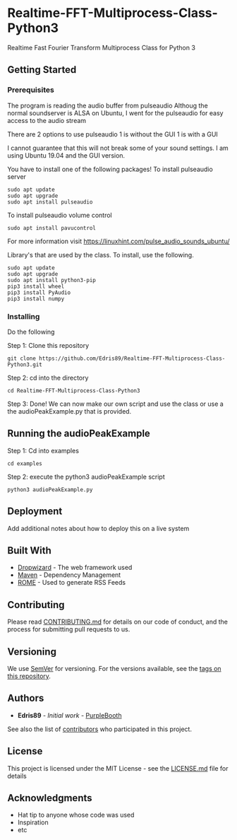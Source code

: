 # Realtime-FFT-Multiprocess-Class-Python3

Realtime Fast Fourier Transform Multiprocess Class for Python 3


## Getting Started 


### Prerequisites

The program is reading the audio buffer from pulseaudio
Althoug the normal soundserver is ALSA on Ubuntu, I went for the pulseaudio for easy access to the audio stream

There are 2 options to use pulseaudio
1 is without the GUI
1 is with a GUI

I cannot guarantee that this will not break some of your sound settings. I am using Ubuntu 19.04 and the GUI version.

You have to install one of the following packages!
To install pulseaudio server 
```
sudo apt update
sudo apt upgrade
sudo apt install pulseaudio
```

To install pulseaudio volume control
```
sudo apt install pavucontrol
```

For more information visit https://linuxhint.com/pulse_audio_sounds_ubuntu/

Library's that are used by the class. To install, use the following.

```
sudo apt update
sudo apt upgrade
sudo apt install python3-pip 
pip3 install wheel
pip3 install PyAudio
pip3 install numpy
```

### Installing

Do the following


Step 1: Clone this repository
```
git clone https://github.com/Edris89/Realtime-FFT-Multiprocess-Class-Python3.git
```

Step 2: cd into the directory

```
cd Realtime-FFT-Multiprocess-Class-Python3
```

Step 3: Done! 
We can now make our own script and use the class or use a the audioPeakExample.py that is provided.

## Running the audioPeakExample

Step 1: Cd into examples
```
cd examples
```
Step 2: execute the python3 audioPeakExample script
```
python3 audioPeakExample.py
```



## Deployment

Add additional notes about how to deploy this on a live system

## Built With

* [Dropwizard](http://www.dropwizard.io/1.0.2/docs/) - The web framework used
* [Maven](https://maven.apache.org/) - Dependency Management
* [ROME](https://rometools.github.io/rome/) - Used to generate RSS Feeds

## Contributing

Please read [CONTRIBUTING.md](https://gist.github.com/PurpleBooth/b24679402957c63ec426) for details on our code of conduct, and the process for submitting pull requests to us.

## Versioning

We use [SemVer](http://semver.org/) for versioning. For the versions available, see the [tags on this repository](https://github.com/your/project/tags). 

## Authors

* **Edris89** - *Initial work* - [PurpleBooth](https://github.com/PurpleBooth)

See also the list of [contributors](https://github.com/your/project/contributors) who participated in this project.

## License

This project is licensed under the MIT License - see the [LICENSE.md](LICENSE.md) file for details

## Acknowledgments

* Hat tip to anyone whose code was used
* Inspiration
* etc

